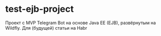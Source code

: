 # test-ejb-project

Проект с MVP Telegram Bot на основе Java EE (EJB), развёрнутым на Wildfly.
Для (будущей) статьи на Habr
